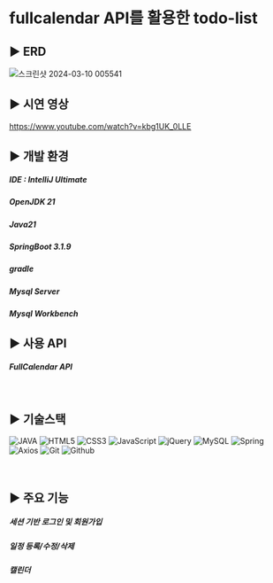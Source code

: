 # fullcalendar API를 활용한 todo-list

## ▶️ ERD
![스크린샷 2024-03-10 005541](https://github.com/98Woonho/todo-list/assets/145889732/2b6791eb-4b8c-4bbb-bcc7-f66c80eaf7c5)

## ▶️ 시연 영상
https://www.youtube.com/watch?v=kbg1UK_0LLE

## ▶️ 개발 환경
##### IDE : IntelliJ Ultimate
##### OpenJDK 21
##### Java21
##### SpringBoot 3.1.9
##### gradle
##### Mysql Server
##### Mysql Workbench

## ▶️ 사용 API
##### FullCalendar API

<br/>

## ▶️ 기술스택

![JAVA](https://img.shields.io/badge/Java-007396?style=for-the-badge&logo=Java&logoColor=white)
![HTML5](https://img.shields.io/badge/HTML5-E34F26?style=for-the-badge&logo=HTML5&logoColor=white)
![CSS3](https://img.shields.io/badge/css3-%231572B6.svg?style=for-the-badge&logo=css&logoColor=white)
![JavaScript](https://img.shields.io/badge/javascript-%23323330.svg?style=for-the-badge&logo=javascript&logoColor=%23F7DF1E)
![jQuery](https://img.shields.io/badge/jQuery-0769AD?style=for-the-badge&logo=jQuery&logoColor=white)
![MySQL](https://img.shields.io/badge/Mysql-4479A1?style=for-the-badge&logo=Mysql&logoColor=white)
![Spring](https://img.shields.io/badge/Spring-6DB33F?style=for-the-badge&logo=Spring&logoColor=white)
![Axios](https://img.shields.io/badge/Axios-5A29E4?style=for-the-badge&logo=Axios&logoColor=white)
![Git](https://img.shields.io/badge/Git-F05032?style=for-the-badge&logo=git&logoColor=white)
![Github](https://img.shields.io/badge/Github-181717?style=for-the-badge&logo=Github&logoColor=white)

<br/>

## ▶️ 주요 기능
##### 세션 기반 로그인 및 회원가입
##### 일정 등록/수정/삭제
##### 캘린더
